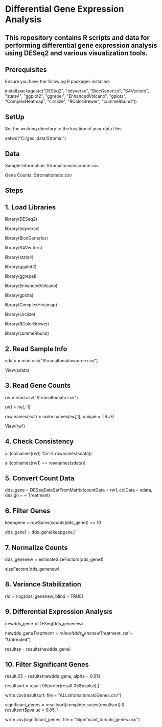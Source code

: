 # Differential Gene Expression Analysis
## This repository contains R scripts and data for performing differential gene expression analysis using DESeq2 and various visualization tools.

## Prerequisites
Ensure you have the following R packages installed:

install.packages(c("DESeq2", "tidyverse", "BiocGenerics", "S4Vectors", "stats4", "ggplot2", "ggrepel", "EnhancedVolcano", "gplots", "ComplexHeatmap", "circlize", "RColorBrewer", "cummeRbund"))

## SetUp
Set the working directory to the location of your data files:

setwd("C:/geo_data/Stromal")

## Data
Sample Information: Stromaltomatosource.csv

Gene Counts: Stromaltomato.csv

## Steps
## 1. Load Libraries

library(DESeq2)

library(tidyverse)

library(BiocGenerics)

library(S4Vectors)

library(stats4)

library(ggplot2)

library(ggrepel)

library(EnhancedVolcano)

library(gplots)

library(ComplexHeatmap)

library(circlize)

library(RColorBrewer)

library(cummeRbund)

## 2. Read Sample Info

sdata = read.csv("Stromaltomatosource.csv")

View(sdata)

## 3. Read Gene Counts

rw = read.csv("Stromaltomato.csv")

rw1 = rw[,-1]

row.names(rw1) = make.names(rw[,1], unique = TRUE)

View(rw1)

## 4. Check Consistency

all(colnames(rw1) %in% rownames(sdata))

all(colnames(rw1) == rownames(sdata))

## 5. Convert Count Data

dds_gene = DESeqDataSetFromMatrix(countData = rw1, colData = sdata, design = ~ Treatment)

## 6. Filter Genes

keepgene = rowSums(counts(dds_gene)) >= 10

dds_gene1 = dds_gene[keepgene,]

## 7. Normalize Counts

dds_genenew = estimateSizeFactors(dds_gene1)

sizeFactors(dds_genenew)

## 8. Variance Stabilization

rld = rlog(dds_genenew, blind = TRUE)

## 9. Differential Expression Analysis

newdds_gene = DESeq(dds_genenew)

newdds_gene$Treatment = relevel(dds_genenew$Treatment, ref = "Untreated")

resultss = results(newdds_gene)

## 10. Filter Significant Genes

result.05 = results(newdds_gene, alpha = 0.05)

resultsort = result.05[order(result.05$pvalue),]

write.csv(resultsort, file = "ALLstromaltomatoGenes.csv")

significant_genes = resultsort[complete.cases(resultsort) & resultsort$pvalue < 0.05, ]

write.csv(significant_genes, file = "Significant_tomato_genes.csv")
